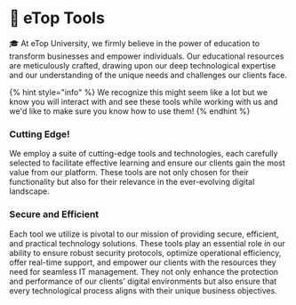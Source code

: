 # 🔧 eTop Tools

🎓 At eTop University, we firmly believe in the power of education to transform businesses and empower individuals. Our educational resources are meticulously crafted, drawing upon our deep technological expertise and our understanding of the unique needs and challenges our clients face.

{% hint style="info" %}
We recognize this might seem like a lot but we know you will interact with and see these tools while working with us and we'd like to make sure you know how to use them!
{% endhint %}

### Cutting Edge!

We employ a suite of cutting-edge tools and technologies, each carefully selected to facilitate effective learning and ensure our clients gain the most value from our platform. These tools are not only chosen for their functionality but also for their relevance in the ever-evolving digital landscape.

### Secure and Efficient

Each tool we utilize is pivotal to our mission of providing secure, efficient, and practical technology solutions. These tools play an essential role in our ability to ensure robust security protocols, optimize operational efficiency, offer real-time support, and empower our clients with the resources they need for seamless IT management. They not only enhance the protection and performance of our clients' digital environments but also ensure that every technological process aligns with their unique business objectives.
